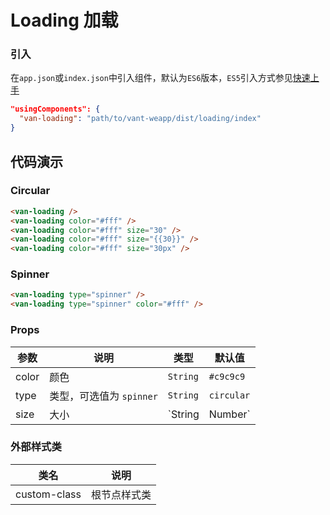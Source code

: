 # Loading 加载

### 引入

在`app.json`或`index.json`中引入组件，默认为`ES6`版本，`ES5`引入方式参见[快速上手](#/quickstart)

```json
"usingComponents": {
  "van-loading": "path/to/vant-weapp/dist/loading/index"
}
```


## 代码演示

### Circular

```html
<van-loading />
<van-loading color="#fff" />
<van-loading color="#fff" size="30" />
<van-loading color="#fff" size="{{30}}" />
<van-loading color="#fff" size="30px" />
```

### Spinner

```html
<van-loading type="spinner" />
<van-loading type="spinner" color="#fff" />
```

### Props

| 参数 | 说明 | 类型 | 默认值 |
|-----------|-----------|-----------|-------------|
| color | 颜色 | `String` | `#c9c9c9` |
| type | 类型，可选值为 `spinner` | `String` | `circular` |
| size | 大小 | `String | Number` | `30px` |

### 外部样式类

| 类名 | 说明 |
|-----------|-----------|
| custom-class | 根节点样式类 |
